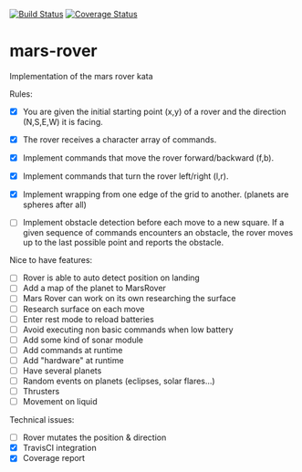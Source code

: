 [![Build Status](https://travis-ci.org/cesarlopezfab/mars-rover.svg?branch=master)](https://travis-ci.org/cesarlopezfab/mars-rover)
[![Coverage Status](https://coveralls.io/repos/github/cesarlopezfab/mars-rover/badge.svg?branch=master)](https://coveralls.io/github/cesarlopezfab/mars-rover?branch=master)

# mars-rover
Implementation of the mars rover kata


Rules:

- [x] You are given the initial starting point (x,y) of a rover and the direction (N,S,E,W) it is facing.
- [x] The rover receives a character array of commands.
- [x] Implement commands that move the rover forward/backward (f,b).
- [x] Implement commands that turn the rover left/right (l,r).
- [x] Implement wrapping from one edge of the grid to another. (planets are spheres after all)
- [ ] Implement obstacle detection before each move to a new square. If a given sequence of commands encounters an obstacle, the rover moves up to the last possible point and reports the obstacle.


Nice to have features:

- [ ] Rover is able to auto detect position on landing
- [ ] Add a map of the planet to MarsRover
- [ ] Mars Rover can work on its own researching the surface
- [ ] Research surface on each move
- [ ] Enter rest mode to reload batteries
- [ ] Avoid executing non basic commands when low battery
- [ ] Add some kind of sonar module
- [ ] Add commands at runtime
- [ ] Add "hardware" at runtime
- [ ] Have several planets
- [ ] Random events on planets (eclipses, solar flares...)
- [ ] Thrusters
- [ ] Movement on liquid

Technical issues:

- [ ] Rover mutates the position & direction
- [x] TravisCI integration
- [x] Coverage report

